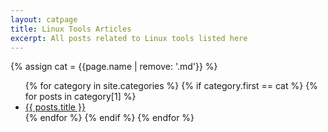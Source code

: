 ```yaml
---
layout: catpage
title: Linux Tools Articles
excerpt: All posts related to Linux tools listed here
---
```

{% assign cat = {{page.name | remove: '.md'}} %}
<ul class="list-none">
{% for category in site.categories %}
{% if category.first == cat %}
{% for posts in category[1] %}
<li><a class="post-link" href="{{ posts.url }}">{{ posts.title }}</a></li>
{% endfor %}
{% endif %}
{% endfor %}
</ul>

